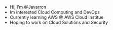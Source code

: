-  Hi, I’m @Javarron
-  Im interested Cloud Computing and DevOps
-  Currently learning AWS @ AWS Cloud Institue
-  Hoping to work on Cloud Solutions and Security
